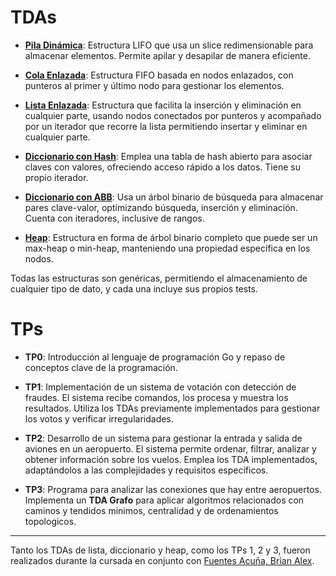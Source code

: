 # TDAs

- [**Pila Dinámica**](https://github.com/4cea2/Algoritmos-2/tree/main/tdas/pila): Estructura LIFO que usa un slice redimensionable para almacenar elementos. Permite apilar y desapilar de manera eficiente.

- [**Cola Enlazada**](https://github.com/4cea2/Algoritmos-2/tree/main/tdas/cola): Estructura FIFO basada en nodos enlazados, con punteros al primer y último nodo para gestionar los elementos.

- [**Lista Enlazada**](https://github.com/4cea2/Algoritmos-2/tree/main/tdas/lista): Estructura que facilita la inserción y eliminación en cualquier parte, usando nodos conectados por punteros y acompañado por un iterador que recorre la lista permitiendo insertar y eliminar en cualquier parte.

- [**Diccionario con Hash**](https://github.com/4cea2/Algoritmos-2/tree/main/tdas/diccionario): Emplea una tabla de hash abierto para asociar claves con valores, ofreciendo acceso rápido a los datos. Tiene su propio iterador.

- [**Diccionario con ABB**](https://github.com/4cea2/Algoritmos-2/tree/main/tdas/diccionario): Usa un árbol binario de búsqueda para almacenar pares clave-valor, optimizando búsqueda, inserción y eliminación. Cuenta con iteradores, inclusive de rangos.

- [**Heap**](https://github.com/4cea2/Algoritmos-2/tree/main/tdas/cola_prioridad): Estructura en forma de árbol binario completo que puede ser un max-heap o min-heap, manteniendo una propiedad específica en los nodos.

Todas las estructuras son genéricas, permitiendo el almacenamiento de cualquier tipo de dato, y cada una incluye sus propios tests.

# TPs

- **TP0**: Introducción al lenguaje de programación Go y repaso de conceptos clave de la programación.

- **TP1**: Implementación de un sistema de votación con detección de fraudes. El sistema recibe comandos, los procesa y muestra los resultados. Utiliza los TDAs previamente implementados para gestionar los votos y verificar irregularidades.

- **TP2**: Desarrollo de un sistema para gestionar la entrada y salida de aviones en un aeropuerto. El sistema permite ordenar, filtrar, analizar y obtener información sobre los vuelos. Emplea los TDA implementados, adaptándolos a las complejidades y requisitos específicos.

- **TP3**: Programa para analizar las conexiones que hay entre aeropuertos. Implementa un **TDA Grafo** para aplicar algoritmos relacionados con caminos y tendidos minimos, centralidad y de ordenamientos topologicos.


---

Tanto los TDAs de lista, diccionario y heap, como los TPs 1, 2 y 3, fueron realizados durante la cursada en conjunto con  [Fuentes Acuña, Brian Alex](https://github.com/Alex-f98).
